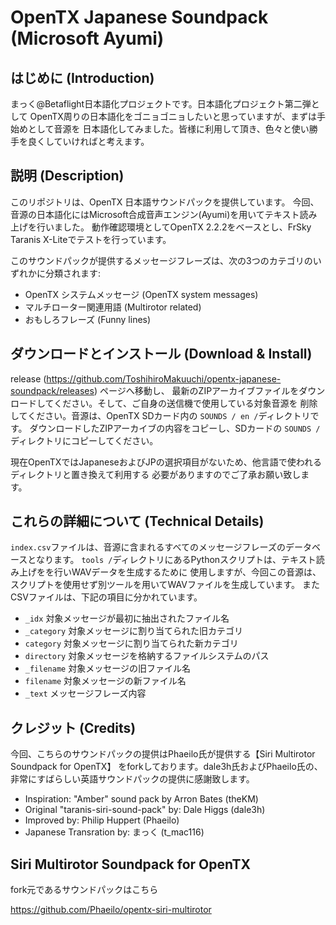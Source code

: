 # OpenTX Japanese Soundpack (Microsoft Ayumi)
## はじめに (Introduction)

まっく@Betaflight日本語化プロジェクトです。日本語化プロジェクト第二弾として
OpenTX周りの日本語化をゴニョゴニョしたいと思っていますが、まずは手始めとして音源を
日本語化してみました。皆様に利用して頂き、色々と使い勝手を良くしていければと考えます。



## 説明 (Description)

このリポジトリは、OpenTX 日本語サウンドパックを提供しています。
今回、音源の日本語化にはMicrosoft合成音声エンジン(Ayumi)を用いてテキスト読み上げを行いました。
動作確認環境としてOpenTX 2.2.2をベースとし、FrSky Taranis X-Liteでテストを行っています。

このサウンドパックが提供するメッセージフレーズは、次の3つのカテゴリのいずれかに分類されます:

 * OpenTX システムメッセージ (OpenTX system messages)
 * マルチローター関連用語 (Multirotor related)
 * おもしろフレーズ (Funny lines)



## ダウンロードとインストール (Download & Install)

release (https://github.com/ToshihiroMakuuchi/opentx-japanese-soundpack/releases) ページへ移動し、
最新のZIPアーカイブファイルをダウンロードしてください。そして、ご自身の送信機で使用している対象音源を
削除してください。音源は、OpenTX SDカード内の `SOUNDS / en /`ディレクトリです。
ダウンロードしたZIPアーカイブの内容をコピーし、SDカードの `SOUNDS /`ディレクトリにコピーしてください。

現在OpenTXではJapaneseおよびJPの選択項目がないため、他言語で使われるディレクトリと置き換えて利用する
必要がありますのでご了承お願い致します。



## これらの詳細について (Technical Details)

`index.csv`ファイルは、音源に含まれるすべてのメッセージフレーズのデータベースとなります。
`tools /`ディレクトリにあるPythonスクリプトは、テキスト読み上げをを行いWAVデータを生成するために
使用しますが、今回この音源は、スクリプトを使用せず別ツールを用いてWAVファイルを生成しています。
またCSVファイルは、下記の項目に分かれています。

 * `_idx` 対象メッセージが最初に抽出されたファイル名
 * `_category` 対象メッセージに割り当てられた旧カテゴリ
 * `category` 対象メッセージに割り当てられた新カテゴリ
 * `directory` 対象メッセージを格納するファイルシステムのパス
 * `_filename`  対象メッセージの旧ファイル名
 * `filename` 対象メッセージの新ファイル名
 * `_text` メッセージフレーズ内容



## クレジット (Credits)

今回、こちらのサウンドパックの提供はPhaeilo氏が提供する【Siri Multirotor Soundpack for OpenTX】
をforkしております。dale3h氏およびPhaeilo氏の、非常にすばらしい英語サウンドパックの提供に感謝致します。

* Inspiration: "Amber" sound pack by Arron Bates (theKM)
* Original "taranis-siri-sound-pack" by: Dale Higgs (dale3h)
* Improved by: Philip Huppert (Phaeilo)
* Japanese Transration by: まっく (t_mac116)



## Siri Multirotor Soundpack for OpenTX

fork元であるサウンドパックはこちら

https://github.com/Phaeilo/opentx-siri-multirotor


